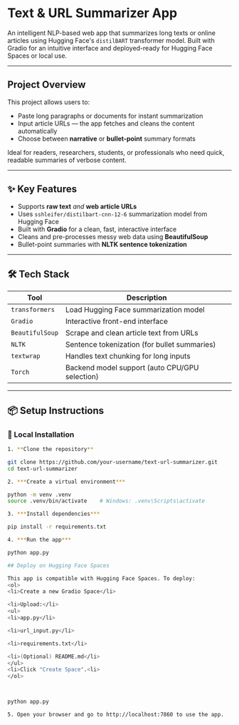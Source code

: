 # Text & URL Summarizer App

An intelligent NLP-based web app that summarizes long texts or online articles using Hugging Face's `distilBART` transformer model. Built with Gradio for an intuitive interface and deployed-ready for Hugging Face Spaces or local use.

---

## Project Overview

This project allows users to:
- Paste long paragraphs or documents for instant summarization
- Input article URLs — the app fetches and cleans the content automatically
- Choose between **narrative** or **bullet-point** summary formats

Ideal for readers, researchers, students, or professionals who need quick, readable summaries of verbose content.

---

## ✨ Key Features

- Supports **raw text** *and* **web article URLs**
- Uses `sshleifer/distilbart-cnn-12-6` summarization model from Hugging Face
- Built with **Gradio** for a clean, fast, interactive interface
- Cleans and pre-processes messy web data using **BeautifulSoup**
- Bullet-point summaries with **NLTK sentence tokenization**

---

## 🛠 Tech Stack

| Tool         | Description |
|--------------|-------------|
| `transformers` | Load Hugging Face summarization model |
| `Gradio`     | Interactive front-end interface |
| `BeautifulSoup` | Scrape and clean article text from URLs |
| `NLTK`       | Sentence tokenization (for bullet summaries) |
| `textwrap`   | Handles text chunking for long inputs |
| `Torch`      | Backend model support (auto CPU/GPU selection) |

---

## 📦 Setup Instructions

### 🔧 Local Installation
```bash
1. **Clone the repository**

git clone https://github.com/your-username/text-url-summarizer.git
cd text-url-summarizer

2. ***Create a virtual environment***

python -m venv .venv
source .venv/bin/activate    # Windows: .venv\Scripts\activate

3. ***Install dependencies***

pip install -r requirements.txt

4. ***Run the app***

python app.py

## Deploy on Hugging Face Spaces

This app is compatible with Hugging Face Spaces. To deploy:
<ol>
<li>Create a new Gradio Space</li>

<li>Upload:</li>
<ul>
<li>app.py</li>

<li>url_input.py</li>

<li>requirements.txt</li>

<li>(Optional) README.md</li>
</ul>
<li>Click "Create Space".<li>
</ol> 



python app.py

5. Open your browser and go to http://localhost:7860 to use the app.

